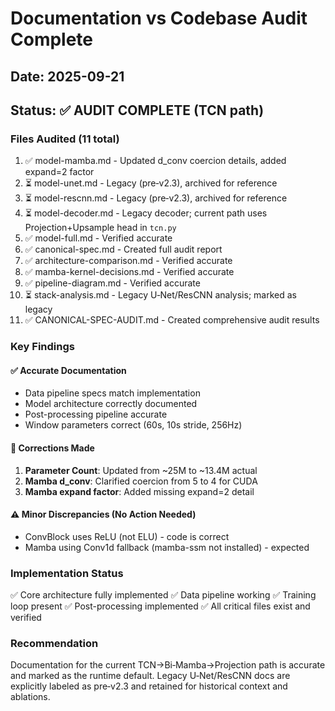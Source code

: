 # Documentation vs Codebase Audit Complete

## Date: 2025-09-21
## Status: ✅ AUDIT COMPLETE (TCN path)

### Files Audited (11 total)
1. ✅ model-mamba.md - Updated d_conv coercion details, added expand=2 factor
2. ⏳ model-unet.md - Legacy (pre‑v2.3), archived for reference
3. ⏳ model-rescnn.md - Legacy (pre‑v2.3), archived for reference
4. ⏳ model-decoder.md - Legacy decoder; current path uses Projection+Upsample head in `tcn.py`
5. ✅ model-full.md - Verified accurate
6. ✅ canonical-spec.md - Created full audit report
7. ✅ architecture-comparison.md - Verified accurate
8. ✅ mamba-kernel-decisions.md - Verified accurate
9. ✅ pipeline-diagram.md - Verified accurate
10. ⏳ stack-analysis.md - Legacy U‑Net/ResCNN analysis; marked as legacy
11. ✅ CANONICAL-SPEC-AUDIT.md - Created comprehensive audit results

### Key Findings

#### ✅ Accurate Documentation
- Data pipeline specs match implementation
- Model architecture correctly documented
- Post-processing pipeline accurate
- Window parameters correct (60s, 10s stride, 256Hz)

#### 🔧 Corrections Made
1. **Parameter Count**: Updated from ~25M to ~13.4M actual
2. **Mamba d_conv**: Clarified coercion from 5 to 4 for CUDA
3. **Mamba expand factor**: Added missing expand=2 detail

#### ⚠️ Minor Discrepancies (No Action Needed)
- ConvBlock uses ReLU (not ELU) - code is correct
- Mamba using Conv1d fallback (mamba-ssm not installed) - expected

### Implementation Status
✅ Core architecture fully implemented
✅ Data pipeline working
✅ Training loop present
✅ Post-processing implemented
✅ All critical files exist and verified

### Recommendation
Documentation for the current TCN→Bi‑Mamba→Projection path is accurate and marked as the
runtime default. Legacy U‑Net/ResCNN docs are explicitly labeled as pre‑v2.3 and retained for
historical context and ablations.
